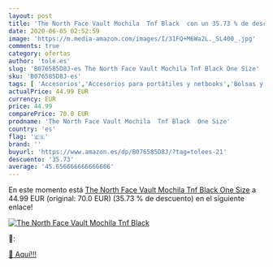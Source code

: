 ```yaml
---
layout: post
title: 'The North Face Vault Mochila  Tnf Black  con un 35.73 % de descuento'
date: 2020-06-05 02:52:59
image: 'https://m.media-amazon.com/images/I/31FQ+M6Wa2L._SL400_.jpg'
comments: true
category: ofertas
author: 'tole.es'
slug: 'B076585D8J-es The North Face Vault Mochila Tnf Black One Size'
sku: 'B076585D8J-es'
tags: [ 'Accesorios','Accesorios para portátiles y netbooks','Bolsas y fundas para portátiles y netbooks','Informática','Juegos y Accesorios para PC','Mochilas para portátiles y netbooks','Videojuegos','mochila', ]
actualPrice: 44.99 EUR
currency: EUR
price: 44.99
comparePrice: 70.0 EUR
prodname: 'The North Face Vault Mochila  Tnf Black  One Size'
country: 'es'
flag: '🇪🇸'
brand: ''
buyurl: 'https://www.amazon.es/dp/B076585D8J/?tag=tolees-21'
descuento: '35.73'
average: '45.656666666666666'
---
```


En este momento está [The North Face Vault Mochila  Tnf Black  One Size](https://www.amazon.es/dp/B076585D8J/?tag=tolees-21) a 44.99 EUR (original: 70.0 EUR) (35.73 %  de descuento) en el siguiente enlace!

[![The North Face Vault Mochila  Tnf Black ](https://m.media-amazon.com/images/I/31FQ+M6Wa2L._SL400_.jpg)](https://www.amazon.es/dp/B076585D8J/?tag=tolees-21)

🔎:


[🛒 Aquí!!!](https://www.amazon.es/dp/B076585D8J/?tag=tolees-21)
